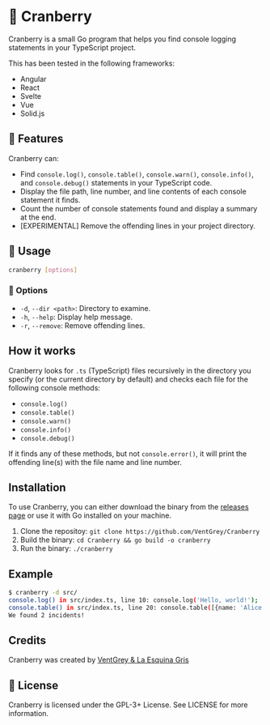 # 🍒 Cranberry

Cranberry is a small Go program that helps you find console logging statements in your TypeScript project.

This has been tested in the following frameworks:

- Angular 
- React
- Svelte
- Vue
- Solid.js

## 🌟 Features

Cranberry can:

- Find `console.log()`, `console.table()`, `console.warn()`, `console.info()`, and `console.debug()` statements in your TypeScript code.
- Display the file path, line number, and line contents of each console statement it finds.
- Count the number of console statements found and display a summary at the end.
- [EXPERIMENTAL] Remove the offending lines in your project directory.

## 🚀 Usage

```bash
cranberry [options]
```

### 📜 Options

- `-d`, `--dir <path>`: Directory to examine.
- `-h`, `--help`: Display help message.
- `-r`, `--remove`: Remove offending lines.

## How it works

Cranberry looks for `.ts` (TypeScript) files recursively in the directory you specify (or the current directory by default) and checks each file for the following console methods:

- `console.log()`
- `console.table()`
- `console.warn()`
- `console.info()`
- `console.debug()`

If it finds any of these methods, but not `console.error()`, it will print the offending line(s) with the file name and line number.

## Installation

To use Cranberry, you can either download the binary from the [releases page](https://github.com/VentGrey/Cranberry/releases) or use it with Go installed on your machine.

1. Clone the repositoy: `git clone https://github.com/VentGrey/Cranberry`
2. Build the binary: `cd Cranberry && go build -o cranberry`
3. Run the binary: `./cranberry`

## Example

```bash
$ cranberry -d src/
console.log() in src/index.ts, line 10: console.log('Hello, world!');
console.table() in src/index.ts, line 20: console.table([{name: 'Alice', age: 30}, {name: 'Bob', age: 40}]);
We found 2 incidents!
```

## Credits

Cranberry was created by [VentGrey & La Esquina Gris](https://ventgrey.github.io/)

## 📝 License

Cranberry is licensed under the GPL-3+ License. See LICENSE for more information.
